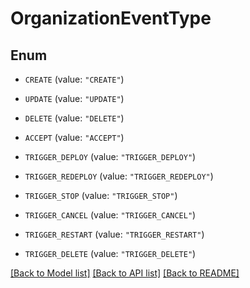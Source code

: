 # OrganizationEventType

## Enum


* `CREATE` (value: `"CREATE"`)

* `UPDATE` (value: `"UPDATE"`)

* `DELETE` (value: `"DELETE"`)

* `ACCEPT` (value: `"ACCEPT"`)

* `TRIGGER_DEPLOY` (value: `"TRIGGER_DEPLOY"`)

* `TRIGGER_REDEPLOY` (value: `"TRIGGER_REDEPLOY"`)

* `TRIGGER_STOP` (value: `"TRIGGER_STOP"`)

* `TRIGGER_CANCEL` (value: `"TRIGGER_CANCEL"`)

* `TRIGGER_RESTART` (value: `"TRIGGER_RESTART"`)

* `TRIGGER_DELETE` (value: `"TRIGGER_DELETE"`)


[[Back to Model list]](../README.md#documentation-for-models) [[Back to API list]](../README.md#documentation-for-api-endpoints) [[Back to README]](../README.md)



